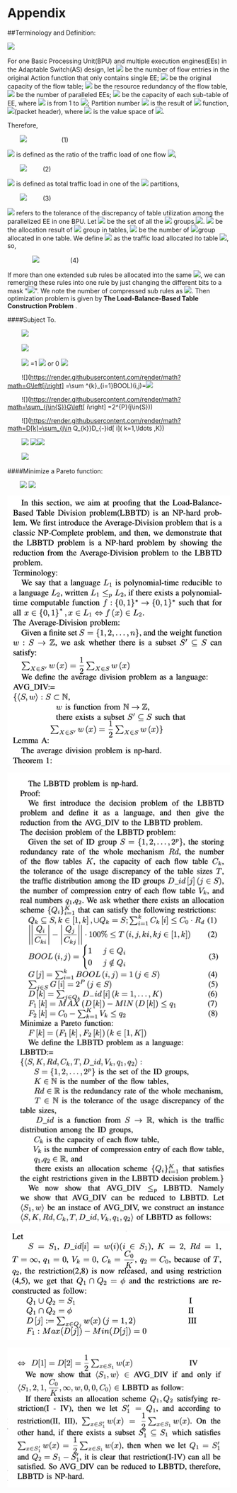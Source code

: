 # Appendix

##Terminology and Definition:

![](https://render.githubusercontent.com/render/math?math=ID)

For one Basic Processing Unit(BPU) and multiple execution engines(EEs) in the Adaptable Switch(AS) design, let ![](https://render.githubusercontent.com/render/math?math=N_0) be the number of flow entries in the original Action function that only contains single EE; ![](https://render.githubusercontent.com/render/math?math=C_0) be the original capacity of the flow table; ![](https://render.githubusercontent.com/render/math?math=R_d) be the resource redundancy of the flow table, ![](https://render.githubusercontent.com/render/math?math=K) be the number of paralleled EEs; ![](https://render.githubusercontent.com/render/math?math=C_k) be the capacity of each sub-table of EE, where ![](https://render.githubusercontent.com/render/math?math=k) is from 1 to ![](https://render.githubusercontent.com/render/math?math=K); Partition number ![](https://render.githubusercontent.com/render/math?math=ID) is the result of  ![](https://render.githubusercontent.com/render/math?math=HASH()) function, ![](https://render.githubusercontent.com/render/math?math=J=HASH)(packet header), where ![](https://render.githubusercontent.com/render/math?math=j) is the value space of ![](https://render.githubusercontent.com/render/math?math=ID).

<!---
-->
Therefore, 

&emsp;&emsp;![](https://render.githubusercontent.com/render/math?math=N\leq\sum^{K}_{k=1}C_k\leq{C_0}\cdot{R_d} ) &emsp;&emsp;&emsp;&emsp;&emsp; (1)

![](https://render.githubusercontent.com/render/math?math=D\_flow[i]) is defined as the ratio of the traffic load of one flow ![](https://render.githubusercontent.com/render/math?math=i),

&emsp;&emsp;![](https://render.githubusercontent.com/render/math?math=\sum^{N}_{i=1}D\_flow[i]=1,i\in{[1,N]} ) &emsp;&emsp; (2)

![](https://render.githubusercontent.com/render/math?math=D\_id[j]) is defined as total traffic load in one of the ![](https://render.githubusercontent.com/render/math?math=ID) partitions,

&emsp;&emsp;![](https://render.githubusercontent.com/render/math?math=D\_id[j]=\sum^{}_{flow[i]\in{j}}D\_flow[i] ) &emsp;&emsp; (3)

![](https://render.githubusercontent.com/render/math?math=T) refers to the tolerance of the discrepancy of table utilization among the parallelized EE in one BPU. Let ![](https://render.githubusercontent.com/render/math?math=S) be the set of all the ![](https://render.githubusercontent.com/render/math?math=ID) groups,![](https://render.githubusercontent.com/render/math?math=S=\{1,2,...,2^P\}). ![](https://render.githubusercontent.com/render/math?math=Q_k) be the allocation result of ![](https://render.githubusercontent.com/render/math?math=ID) group in tables, ![](https://render.githubusercontent.com/render/math?math=Q_k\subseteq{S},\cup{Q_k}=S,|Q_k|) be the number of ![](https://render.githubusercontent.com/render/math?math=ID)group allocated in one table. We define ![](https://render.githubusercontent.com/render/math?math=D[k]) as the traffic load allocated ito table ![](https://render.githubusercontent.com/render/math?math=k), so, 

&emsp;&emsp;&emsp;&emsp;![](https://render.githubusercontent.com/render/math?math=D[k]=\sum^{}_{j\in{Q_k}}D\_id[j])&emsp;&emsp;&emsp;&emsp;&emsp;(4)

If more than one extended sub rules be allocated into the same ![](https://render.githubusercontent.com/render/math?math=Q_k), we can remerging these rules into one rule by just changing the different bits to a mask "![](https://render.githubusercontent.com/render/math?math=\ast)". We note the number of compressed sub rules as ![](https://render.githubusercontent.com/render/math?math=V_k). Then optimization problem is given by **The Load-Balance-Based Table Construction Problem** .

####Subject To.

&emsp;&emsp; ![](https://render.githubusercontent.com/render/math?math=Q_k\subseteq{S},k\in[1,k],\cup{Q_k}=S,N\leq\sum^{K}_{k=1}C_k\leq{C_0}\cdot{R_d})
 
&emsp;&emsp; ![](https://render.githubusercontent.com/render/math?math=||\dfrac{Q_i}{C_{ki}}|-|\dfrac{Q_j}{C_{kj}}||\cdot{100percent\leq{T}}(i,j,ki,kj\in[1,k]))
 
&emsp;&emsp; ![](https://render.githubusercontent.com/render/math?math=BOOL(i,j)) =1 ![](https://render.githubusercontent.com/render/math?math=j\in{Q_i}) or 0 ![](https://render.githubusercontent.com/render/math?math=j\notin{Q_i})
  
&emsp;&emsp; ![](https://render.githubusercontent.com/render/math?math=G\left[j\right] =\sum ^{k}_{i=1}BOOL)(i,j)=![](https://render.githubusercontent.com/render/math?math=1(j\in{S}))
   
&emsp;&emsp; ![](https://render.githubusercontent.com/render/math?math=\sum_{j\in{S}}G\left[ i\right] =2^{P}(j\in{S}))
   
&emsp;&emsp; ![](https://render.githubusercontent.com/render/math?math=D[k]=\sum_{j\in Q_{k}}D_{-}id[ i]( k=1,\ldots ,K))
   
&emsp;&emsp; ![](https://render.githubusercontent.com/render/math?math=F_1k]=MAX(D[k])) ![](https://render.githubusercontent.com/render/math?math=-MlN(D[k]))![](https://render.githubusercontent.com/render/math?math=\leq{q_1})

&emsp;&emsp; ![](https://render.githubusercontent.com/render/math?math=F_2[k]=C_0-\sum^{K}_{k=1}V_k\leq{q_2})

####Minimize a Pareto function:

&emsp;&emsp;![](https://render.githubusercontent.com/render/math?math=F[k]=(F_1[k],F_2[k])) ![](https://render.githubusercontent.com/render/math?math=k\in[1,K])
   


![image](https://github.com/Adaptable-Switch/AS_test/blob/master/figs/IMG_5837.PNG)

![image](https://github.com/Adaptable-Switch/AS_test/blob/master/figs/IMG_5838.PNG)

![image](https://github.com/Adaptable-Switch/AS_test/blob/master/figs/IMG_5839.PNG)

![image](https://github.com/Adaptable-Switch/AS_test/blob/master/figs/IMG_5840.PNG)
